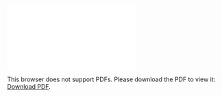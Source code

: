 <object data="christ-in-song/CIS1908pdfs/245.pdf" type="application/pdf" width="100%" height="1024px">
    <embed src="christ-in-song/CIS1908pdfs/245.pdf">
        <p>This browser does not support PDFs. Please download the PDF to view it: <a href="christ-in-song/CIS1908pdfs/245.pdf">Download PDF</a>.</p>
    </embed>
</object>
